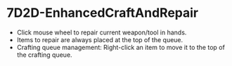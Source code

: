 # 7D2D-EnhancedCraftAndRepair
- Click mouse wheel to repair current weapon/tool in hands.
- Items to repair are always placed at the top of the queue.
- Crafting queue management: Right-click an item to move it to the top of the crafting queue.
